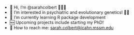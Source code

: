 - 👋 Hi, I’m @sarahcolbert 👩🏻‍💻
- 🧐 I’m interested in psychiatric and evolutionary genetics! 🧠🧬
- 🌱 I’m currently learning R package development
- 🆕 Upcoming projects include starting my PhD! 
- 📧 How to reach me: sarah.colbert@icahn.mssm.edu

<!---
sarahcolbert/sarahcolbert is a ✨ special ✨ repository because its `README.md` (this file) appears on your GitHub profile.
You can click the Preview link to take a look at your changes.
--->
